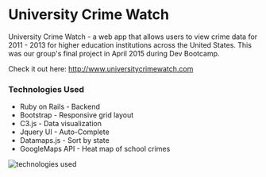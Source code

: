 # University Crime Watch #
University Crime Watch - a web app that allows users to view crime data for 2011 - 2013 for higher education institutions across the United States. This was our group's final project in April 2015 during Dev Bootcamp.

Check it out here: http://www.universitycrimewatch.com

### Technologies Used ###
* Ruby on Rails - Backend
* Bootstrap - Responsive grid layout
* C3.js - Data visualization
* Jquery UI - Auto-Complete
* Datamaps.js - Sort by state
* GoogleMaps API - Heat map of school crimes

![technologies used](http://www.universitycrimewatch.com/assets/technologiesused-05a3a2b3e0c067ac47d78e3325d95c7d.png)
